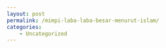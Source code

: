 ```yaml
---
layout: post
permalink: /mimpi-laba-laba-besar-menurut-islam/
categories:
    - Uncategorized
---
```


